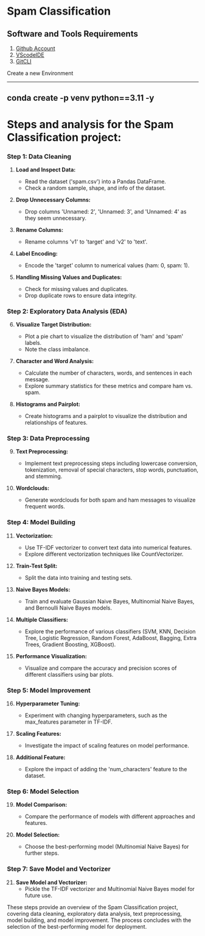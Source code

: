 # Spam Classification

## Software and Tools Requirements

1. [Github Account](https://github.com)
2. [VScodeIDE](https://code.visualstudio.com)
3. [GitCLI](https://git-scm.com/book/en/v2/Getting-Started-The-Command-Line)


Create a new Environment

---
conda create -p venv python==3.11 -y
---


# Steps and analysis for the Spam Classification project:

### Step 1: Data Cleaning
1. **Load and Inspect Data:**
   - Read the dataset ('spam.csv') into a Pandas DataFrame.
   - Check a random sample, shape, and info of the dataset.

2. **Drop Unnecessary Columns:**
   - Drop columns 'Unnamed: 2', 'Unnamed: 3', and 'Unnamed: 4' as they seem unnecessary.

3. **Rename Columns:**
   - Rename columns 'v1' to 'target' and 'v2' to 'text'.

4. **Label Encoding:**
   - Encode the 'target' column to numerical values (ham: 0, spam: 1).

5. **Handling Missing Values and Duplicates:**
   - Check for missing values and duplicates.
   - Drop duplicate rows to ensure data integrity.

### Step 2: Exploratory Data Analysis (EDA)
6. **Visualize Target Distribution:**
   - Plot a pie chart to visualize the distribution of 'ham' and 'spam' labels.
   - Note the class imbalance.

7. **Character and Word Analysis:**
   - Calculate the number of characters, words, and sentences in each message.
   - Explore summary statistics for these metrics and compare ham vs. spam.

8. **Histograms and Pairplot:**
   - Create histograms and a pairplot to visualize the distribution and relationships of features.

### Step 3: Data Preprocessing
9. **Text Preprocessing:**
   - Implement text preprocessing steps including lowercase conversion, tokenization, removal of special characters, stop words, punctuation, and stemming.

10. **Wordclouds:**
    - Generate wordclouds for both spam and ham messages to visualize frequent words.

### Step 4: Model Building
11. **Vectorization:**
    - Use TF-IDF vectorizer to convert text data into numerical features.
    - Explore different vectorization techniques like CountVectorizer.

12. **Train-Test Split:**
    - Split the data into training and testing sets.

13. **Naive Bayes Models:**
    - Train and evaluate Gaussian Naive Bayes, Multinomial Naive Bayes, and Bernoulli Naive Bayes models.

14. **Multiple Classifiers:**
    - Explore the performance of various classifiers (SVM, KNN, Decision Tree, Logistic Regression, Random Forest, AdaBoost, Bagging, Extra Trees, Gradient Boosting, XGBoost).

15. **Performance Visualization:**
    - Visualize and compare the accuracy and precision scores of different classifiers using bar plots.

### Step 5: Model Improvement
16. **Hyperparameter Tuning:**
    - Experiment with changing hyperparameters, such as the max_features parameter in TF-IDF.

17. **Scaling Features:**
    - Investigate the impact of scaling features on model performance.

18. **Additional Feature:**
    - Explore the impact of adding the 'num_characters' feature to the dataset.

### Step 6: Model Selection
19. **Model Comparison:**
    - Compare the performance of models with different approaches and features.

20. **Model Selection:**
    - Choose the best-performing model (Multinomial Naive Bayes) for further steps.

### Step 7: Save Model and Vectorizer
21. **Save Model and Vectorizer:**
    - Pickle the TF-IDF vectorizer and Multinomial Naive Bayes model for future use.

These steps provide an overview of the Spam Classification project, covering data cleaning, exploratory data analysis, text preprocessing, model building, and model improvement. The process concludes with the selection of the best-performing model for deployment.
